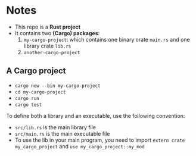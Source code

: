 # Notes

- This repo is a **Rust project**
- It contains two **(Cargo) packages**: 
    1. `my-cargo-project`: which contains one binary crate `main.rs` and one library crate `lib.rs`
    2. `another-cargo-project`

## A Cargo project

- `cargo new --bin my-cargo-project`
- `cd my-cargo-project`
- `cargo run`
- `cargo test`

To define both a library and an executable, use the following convention:

- `src/lib.rs` is the main library file
- `src/main.rs` is the main executable file
- To use the lib in your main program, you need to import `extern crate my_cargo_project` and `use my_cargo_project::my_mod`